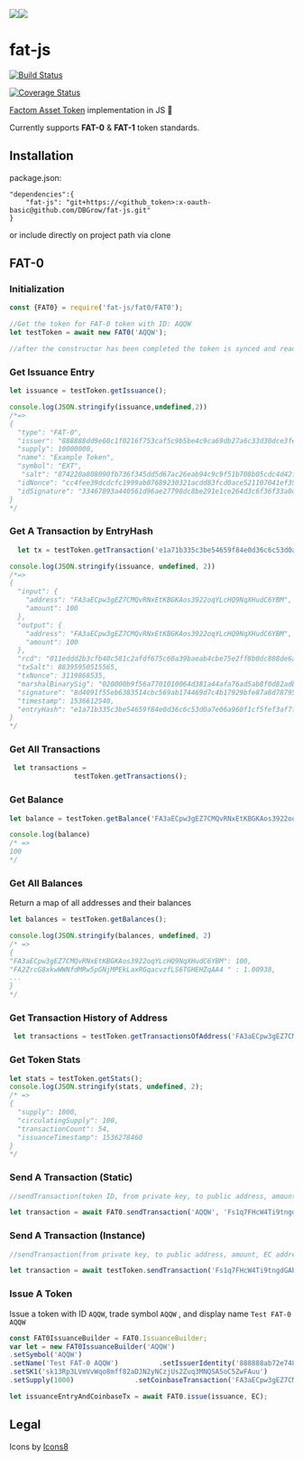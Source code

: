 ![](https://png.icons8.com/ios-glyphs/128/3498db/octahedron.png)![](https://png.icons8.com/ios/40/3498db/javascript-filled.png)

# fat-js

[![Build Status](https://travis-ci.com/DBGrow/fat-js.svg?token=REedCkSxoVCAw1Krjc8q&branch=master)](https://travis-ci.com/DBGrow/fat-js)

[![Coverage Status](https://coveralls.io/repos/github/DBGrow/fat-js/badge.svg?branch=master&t=X5s8cd)](https://coveralls.io/github/DBGrow/fat-js?branch=master)

[Factom Asset Token](https://github.com/DBGrow/FAT) implementation in JS :blue_heart:

Currently supports **FAT-0** & **FAT-1** token standards.



## Installation

package.json:

```
"dependencies":{
	"fat-js": "git+https://<github_token>:x-oauth-basic@github.com/DBGrow/fat-js.git"
}
```

or include directly on project path via clone



## FAT-0

### Initialization

```javascript
const {FAT0} = require('fat-js/fat0/FAT0');

//Get the token for FAT-0 token with ID: AQQW
let testToken = await new FAT0('AQQW');

//after the constructor has been completed the token is synced and ready to go
```



### Get Issuance Entry

```javascript
let issuance = testToken.getIssuance();

console.log(JSON.stringify(issuance,undefined,2)) 
/*=>
{
  "type": "FAT-0",
  "issuer": "888888dd9e60c1f0216f753caf5c9b5be4c9ca69db27a6c33d30dce3fe5ee709",
  "supply": 10000000,
  "name": "Example Token",
  "symbol": "EXT",
   "salt": "874220a808090fb736f345dd5d67ac26eab94c9c9f51b708b05cdc4d42f65aae",
  "idNonce": "cc4fee39dcdcfc1999ab07689230321acdd83fcd0ace521107041ef354b9cfb5",
  "idSignature": "33467893a440561d96ae27798dc8be291e1ce264d3c6f36f33a0d983e745f1d87db61c77946fe57db3e185f548d51da85106dfec592383a556091dd45f384b0c"
}
*/
```



### Get A Transaction by EntryHash

```javascript
  let tx = testToken.getTransaction('e1a71b335c3be54659f84e0d36c6c53d0a7e06a960f1cf5fef3af7faac413f2f');

console.log(JSON.stringify(issuance, undefined, 2)) 
/*=>
{
  "input": {
    "address": "FA3aECpw3gEZ7CMQvRNxEtKBGKAos3922oqYLcHQ9NqXHudC6YBM",
    "amount": 100
  },
  "output": {
    "address": "FA3aECpw3gEZ7CMQvRNxEtKBGKAos3922oqYLcHQ9NqXHudC6YBM",
    "amount": 100
  },
  "rcd": "011eddd2b3cfb40c581c2afdf675c60a39baeab4cbe75e2ff8b0dc808de6a67cfe",
  "txSalt": 88395950515565,
  "txNonce": 3119868535,
  "marshalBinarySig": "020000b9f56a7701010064d381a44afa76ad5ab8f0d82adb27d6ffa031302cc3bb281c86b1b3dfabde395e64d381a44afa76ad5ab8f0d82adb27d6ffa031302cc3bb281c86b1b3dfabde395e",
  "signature": "8d4091f55eb6383514cbc569ab174469d7c4b17929bfe87a8d7879536c2eb3b1e446d0d97eb6267014da4630117c093cb0f72641b1c370351899509ed019e80c",
  "timestamp": 1536612540,
  "entryHash": "e1a71b335c3be54659f84e0d36c6c53d0a7e06a960f1cf5fef3af7faac413f2f"
}
*/
```



### Get All Transactions

```javascript
 let transactions =
                testToken.getTransactions();
```



### Get Balance

```javascript
let balance = testToken.getBalance('FA3aECpw3gEZ7CMQvRNxEtKBGKAos3922oqYLcHQ9NqXHudC6YBM');

console.log(balance) 
/* =>
100
*/
```



### Get All Balances

Return a map of all addresses and their balances

```javascript
let balances = testToken.getBalances();

console.log(JSON.stringify(balances, undefined, 2) 
/* =>
{
"FA3aECpw3gEZ7CMQvRNxEtKBGKAos3922oqYLcHQ9NqXHudC6YBM": 100,
"FA2ZrcG8xkwWWNfdMRw5pGNjMPEkLaxRGqacvzfLS6TGHEHZqAA4 " : 1.00938,
...
}
*/
```



### Get Transaction History of Address

```javascript
 let transactions = testToken.getTransactionsOfAddress('FA3aECpw3gEZ7CMQvRNxEtKBGKAos3922oqYLcHQ9NqXHudC6YBM');
```



### Get Token Stats

```javascript
let stats = testToken.getStats();
console.log(JSON.stringify(stats, undefined, 2); 
/* =>
{
  "supply": 1000,
  "circulatingSupply": 100,
  "transactionCount": 54,
  "issuanceTimestamp": 1536278460
}
*/
```



### Send A Transaction (Static)

```javascript
//sendTransaction(token ID, from private key, to public address, amount, EC address)

let transaction = await FAT0.sendTransaction('AQQW', 'Fs1q7FHcW4Ti9tngdGAbA3CxMjhyXtNyB1BSdc8uR46jVUVCWtbJ', 'FA3aECpw3gEZ7CMQvRNxEtKBGKAos3922oqYLcHQ9NqXHudC6YBM', 100, 'Es3k4L7La1g7CY5zVLer21H3JFkXgCBCBx8eSM2q9hLbevbuoL6a');
```



### Send A Transaction (Instance)

```javascript
//sendTransaction(from private key, to public address, amount, EC address)

let transaction = await testToken.sendTransaction('Fs1q7FHcW4Ti9tngdGAbA3CxMjhyXtNyB1BSdc8uR46jVUVCWtbJ', 'FA3aECpw3gEZ7CMQvRNxEtKBGKAos3922oqYLcHQ9NqXHudC6YBM', 100, 'Es3k4L7La1g7CY5zVLer21H3JFkXgCBCBx8eSM2q9hLbevbuoL6a');
```



### Issue A Token

Issue a token with ID `AQQW`, trade symbol `AQQW` , and display name `Test FAT-0 AQQW`

```javascript
const FAT0IssuanceBuilder = FAT0.IssuanceBuilder;
var let = new FAT0IssuanceBuilder('AQQW')
.setSymbol('AQQW')
.setName('Test FAT-0 AQQW')          .setIssuerIdentity('888888ab72e748840d82c39213c969a11ca6cb026f1d3da39fd82b95b3c1fced')
.setSK1('sk13Rp3LVmVvWqo8mff82aDJN2yNCzjUs2Zuq3MNQSA5oC5ZwFAuu')
.setSupply(1000)               .setCoinbaseTransaction('FA3aECpw3gEZ7CMQvRNxEtKBGKAos3922oqYLcHQ9NqXHudC6YBM', 100) //send 100 tokens to a public factoid address

let issuanceEntryAndCoinbaseTx = await FAT0.issue(issuance, EC);
```



## Legal

Icons by [Icons8](https://icons8.com)